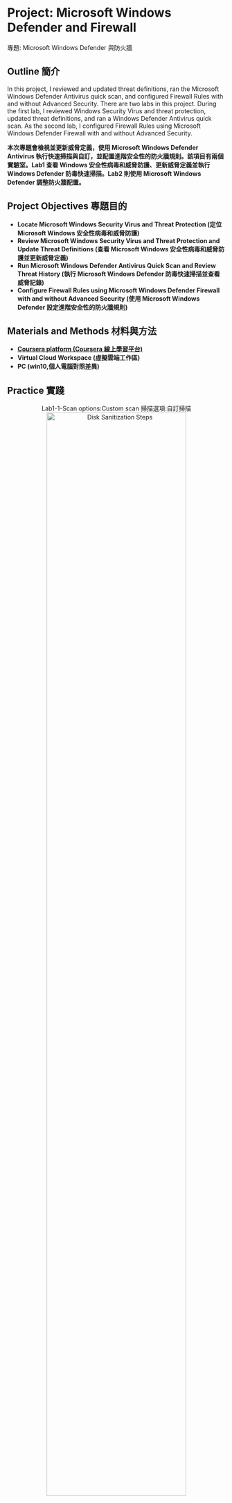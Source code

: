 <h1>Project: Microsoft Windows Defender and Firewall</h1>
專題: Microsoft Windows Defender 與防火牆


<h2>Outline 簡介</h2>
In this project, I reviewed and updated threat definitions, ran the Microsoft Windows Defender Antivirus quick scan, and configured Firewall Rules with and without Advanced Security. There are two labs in this project. During the first lab, I reviewed Windows Security Virus and threat protection, updated threat definitions, and ran a Windows Defender Antivirus quick scan. As the second lab, I configured Firewall Rules using Microsoft Windows Defender Firewall with and without Advanced Security. 

<b>本次專題會檢視並更新威脅定義，使用 Microsoft Windows Defender Antivirus 執行快速掃描與自訂，並配置進階安全性的防火牆規則。該項目有兩個實驗室。Lab1 查看 Windows 安全性病毒和威脅防護、更新威脅定義並執行 Windows Defender 防毒快速掃描。Lab2 則使用 Microsoft Windows Defender 調整防火牆配置。</b>
<br />


<h2>Project Objectives 專題目的</h2>

- <b>Locate Microsoft Windows Security Virus and Threat Protection (定位Microsoft Windows 安全性病毒和威脅防護)</b>
- <b>Review Microsoft Windows Security Virus and Threat Protection and Update Threat Definitions (查看 Microsoft Windows 安全性病毒和威脅防護並更新威脅定義)</b> 
- <b>Run Microsoft Windows Defender Antivirus Quick Scan and Review Threat History (執行 Microsoft Windows Defender 防毒快速掃描並查看威脅記錄)</b> 
- <b>Configure Firewall Rules using Microsoft Windows Defender Firewall with and without Advanced Security (使用 Microsoft Windows Defender 設定進階安全性的防火牆規則)</b> 


<h2>Materials and Methods 材料與方法</h2>

- <b>[Coursera platform (Coursera 線上學習平台)](https://www.coursera.org/projects/microsoft-windows-defender-and-firewall-for-beginners)</b>
- <b>Virtual Cloud Workspace (虛擬雲端工作區)</b>
- <b>PC (win10,個人電腦對照差異)</b> 

<h2>Practice 實踐</h2>

<p align="center">
Lab1-1-Scan options:Custom scan 掃描選項:自訂掃描 <br/>
<img src="https://i.imgur.com/8rEhbGi.jpeg" height="80%" width="80%" alt="Disk Sanitization Steps"/>
<br />
<br />
Lab1-2-PC Scan(Control Group) PC掃描(對照組)  <br/>
<img src="https://i.imgur.com/fXfCSYV.jpeg" height="80%" width="80%" alt="Disk Sanitization Steps"/>
<br />
<br />
Lab2-1-Review Firewall Configuration 檢視防火牆配置 <br/>
<img src="https://i.imgur.com/htrpTz2.jpeg" height="80%" width="80%" alt="Disk Sanitization Steps"/>
<br />
<br />
Lab2-2-Configure Firewall Rules 配置防火牆規則  <br/>
<img src="https://i.imgur.com/iRpj4Gd.jpeg" height="80%" width="80%" alt="Disk Sanitization Steps"/>
<br />


<!--
 ```diff
- text in red
+ text in green
! text in orange
# text in gray
@@ text in purple (and bold)@@
```
--!>
